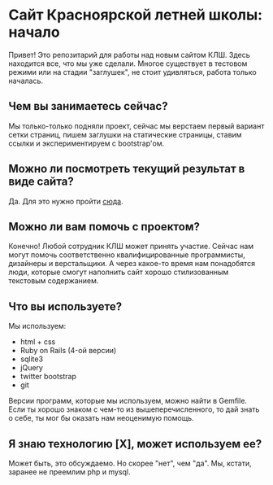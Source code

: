 # Сайт Красноярской летней школы: начало

Привет! Это репозитарий для работы над новым сайтом КЛШ.
Здесь находится все, что мы уже сделали. Многое существует 
в тестовом режими или на стадии "заглушек", не стоит удивляться, 
работа только началась.

## Чем вы занимаетесь сейчас?
Мы только-только подняли проект, сейчас мы верстаем первый 
вариант сетки страниц, пишем заглушки на статические страницы, 
ставим ссылки и экспериментируем с bootstrap'ом.

## Можно ли посмотреть текущий результат в виде сайта?
Да. Для это нужно пройти [сюда](klsh.heroku.com). 

## Можно ли вам помочь с проектом?
Конечно! Любой сотрудник КЛШ может принять участие. Сейчас нам могут помочь соответственно квалифицированные 
программисты, дизайнеры и верстальщики. А через какое-то время нам понадобятся люди, которые смогут наполнить сайт хорошо стилизованным 
текстовым содержанием. 

## Что вы используете?
Мы используем:
* html + css
* Ruby on Rails (4-ой версии)
* sqlite3
* jQuery
* twitter bootstrap
* git

Версии программ, которые мы используем, можно найти в Gemfile.
Если ты хорошо знаком с чем-то из вышеперечисленного, то дай знать 
о себе, ты мог бы оказать нам неоценимую помощь.

## Я знаю технологию [X], может используем ее?
Может быть, это обсуждаемо. Но скорее "нет", чем "да".
Мы, кстати, заранее не преемлим php и mysql.



